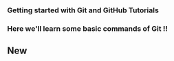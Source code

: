 ### Getting started with Git and GitHub Tutorials
### Here we'll learn some basic commands of Git !!

## New
